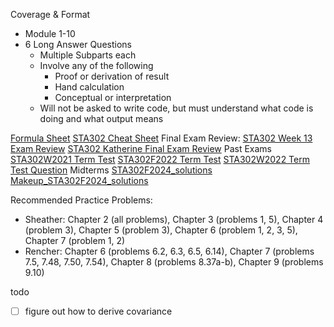 
Coverage & Format
- Module 1-10
- 6 Long Answer Questions
	- Multiple Subparts each
	- Involve any of the following
		- Proof or derivation of result
		- Hand calculation
		- Conceptual or interpretation 
	- Will not be asked to write code, but must understand what code is doing and what output means

[Formula Sheet](attachments/STA302F2024_formula_sheet.pdf)
[STA302 Cheat Sheet](STA302%20Notes/STA302%20Cheat%20Sheet.md)
Final Exam Review: 
 	[STA302 Week 13 Exam Review](STA302%20Notes/STA302%20Week%2013%20Exam%20Review.pdf)
 	[STA302 Katherine Final Exam Review](STA302%20Notes/attachments/STA302%20Katherine%20Final%20Exam%20Review.pdf)
Past Exams
	[STA302W2021 Term Test](attachments/STA302W2021%20Term%20Test.pdf)
	[STA302F2022 Term Test](attachments/STA302F2022%20Term%20Test.pdf)
	[STA302W2022 Term Test Question](attachments/STA302W2022%20Term%20Test%20Question.pdf)
Midterms
	[STA302F2024_solutions](attachments/STA302F2024_solutions.pdf)
	[Makeup_STA302F2024_solutions](attachments/Makeup_STA302F2024_solutions.pdf)


Recommended Practice Problems:
- Sheather: Chapter 2 (all problems), Chapter 3 (problems 1, 5), Chapter 4 (problem 3), Chapter 5 (problem 3), Chapter 6 (problem 1, 2, 3, 5), Chapter 7 (problem 1, 2)
- Rencher: Chapter 6 (problems 6.2, 6.3, 6.5, 6.14), Chapter 7 (problems 7.5, 7.48, 7.50, 7.54), Chapter 8 (problems 8.37a-b), Chapter 9 (problems 9.10)

todo
- [ ] figure out how to derive covariance